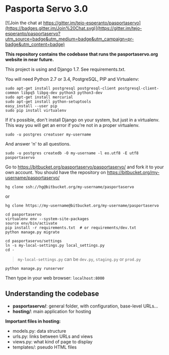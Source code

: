 Pasporta Servo 3.0
==================

[![Join the chat at https://gitter.im/tejo-esperanto/pasportaservo](https://badges.gitter.im/Join%20Chat.svg)](https://gitter.im/tejo-esperanto/pasportaservo?utm_source=badge&utm_medium=badge&utm_campaign=pr-badge&utm_content=badge)

**This repository contains the codebase that runs the pasportaservo.org website in near future.**

This project is using and Django 1.7. See requirements.txt.

You will need Python 2.7 or 3.4, PostgreSQL, PIP and Virtualenv:

    sudo apt-get install postgresql postgresql-client postgresql-client-common libpq5 libpq-dev python3 python3-dev
    sudo apt-get install mercurial
    sudo apt-get install python-setuptools
    easy_install --user pip
    sudo pip install virtualenv

If it's possible, don't install Django on your system, but just in a virtualenv. This way you will get an error if you're not in a proper virtualenv.

    sudo -u postgres creatuser my-username

And answer 'n' to all questions.

    sudo -u postgres createdb -O my-username -l eo.utf8 -E utf8 pasportaservo

Go to https://bitbucket.org/pasportaservo/pasportaservo/ and fork it to your own account. You should have the repository on https://bitbucket.org/my-username/pasportaservo/

    hg clone ssh://hg@bitbucket.org/my-username/pasportaservo

or

    hg clone https://my-username@bitbucket.org/my-username/pasportaservo

    cd pasportaservo
    virtualenv env --system-site-packages
    source env/bin/activate
    pip install -r requirements.txt  # or requirements/dev.txt
    python manage.py migrate

    cd pasportaservo/settings
    ln -s my-local-settings.py local_settings.py
    cd -

> `my-local-settings.py` can be `dev.py`, `staging.py` or `prod.py`

    python manage.py runserver

Then type in your web browser: `localhost:8000`
    

    
## Understanding the codebase

- **pasportaservo/**: general folder, with configuration, base-level URLs…
- **hosting/**: main application for hosting


**Important files in hosting:**

- models.py: data structure
- urls.py: links between URLs and views
- views.py: what kind of page to display
- templates/: pseudo HTML files
